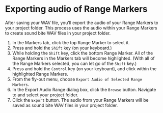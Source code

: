 # Exporting audio of Range Markers

After saving your WAV file, you’ll export the audio of your Range Markers to your project folder. This process uses the audio within your Range Markers to create sound bite WAV files in your project folder.

1. In the Markers tab, click the top Range Marker to select it. 
2. Press and hold the `Shift` key \(on your keyboard.\)
3. While holding the `Shift` key, click the bottom Range Marker. All of the Range Markers in the Markers tab will become highlighted. \(With all of the Range Markers selected, you can let go of the `Shift` key.\)
4. Press and hold the `Control` key \(on your keyboard\), and click within the highlighted Range Markers.
5. From the fly-out menu, choose `Export Audio of Selected Range Markers`. 
6. In the Export Audio Range dialog box, click the `Browse` button. Navigate to and select your project folder.
7. Click the `Export` button. The audio from your Range Markers will be saved as sound bite WAV files in your project folder.

